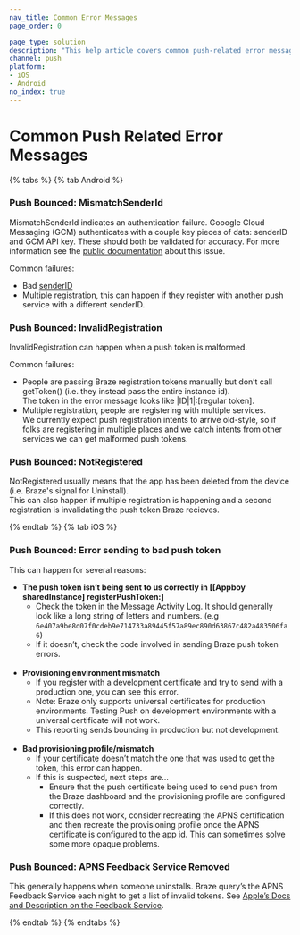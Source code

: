```yaml
---
nav_title: Common Error Messages
page_order: 0

page_type: solution
description: "This help article covers common push-related error messages for iOS and Android, and walks you through potential solutions."
channel: push
platform:
- iOS
- Android
no_index: true
---
```


# Common Push Related Error Messages

{% tabs %}
{% tab Android %} 
### Push Bounced: MismatchSenderId
MismatchSenderId indicates an authentication failure.  Gooogle Cloud Messaging (GCM) authenticates with a couple key pieces of data: senderID and GCM API key.  These should both be validated for accuracy. For more information see the [public documentation](https://developer.apple.com/library/archive/documentation/NetworkingInternet/Conceptual/RemoteNotificationsPG/CommunicatingwithAPNs.html) about this issue.

Common failures:
- Bad [senderID]({{site.baseurl}}/developer_guide/platform_integration_guides/android/push_notifications/integration/standard_integration/#step-1-enable-firebase)
- Multiple registration, this can happen if they register with another push service with a different senderID.

### Push Bounced: InvalidRegistration
InvalidRegistration can happen when a push token is malformed.  

Common failures:
- People are passing Braze registration tokens manually but don’t call getToken() (i.e. they instead pass the entire instance id). <br>The token in the error message looks like &#124;ID&#124;1&#124;:[regular token].  
- Multiple registration, people are registering with multiple services. <br>We currently expect push registration intents to arrive old-style, so if folks are registering in multiple places and we catch intents from other services we can get malformed push tokens.

### Push Bounced: NotRegistered
NotRegistered usually means that the app has been deleted from the device (i.e. Braze's signal for Uninstall).  
This can also happen if multiple registration is happening and a second registration is invalidating the push token Braze recieves.

{% endtab %}
{% tab iOS %}

### Push Bounced: Error sending to bad push token

This can happen for several reasons:
- __The push token isn’t being sent to us correctly in [[Appboy sharedInstance] registerPushToken:]__
	- Check the token in the Message Activity Log. It should generally look like a long string of letters and numbers. (e.g `6e407a9be8d07f0cdeb9e714733a89445f57a89ec890d63867c482a483506fa6`)
	- If it doesn’t, check the code involved in sending Braze push token errors.<br><br>
- __Provisioning environment mismatch__
	- If you register with a development certificate and try to send with a production one, you can see this error.  
	- Note:  Braze only supports universal certificates for production environments. Testing Push on development environments with a universal certificate will not work. 
	- This reporting sends bouncing in production but not development.<br><br>
- __Bad provisioning profile/mismatch__
	- If your certificate doesn’t match the one that was used to get the token, this error can happen.
	- If this is suspected, next steps are...
		- Ensure that the push certificate being used to send push from the Braze dashboard and the provisioning profile are configured correctly.
		- If this does not work, consider recreating the APNS certification and then recreate the provisioning profile once the APNS certificate is configured to the app id. This can sometimes solve some more opaque problems.

### Push Bounced: APNS Feedback Service Removed

This generally happens when someone uninstalls. Braze query’s the APNS Feedback Service each night to get a list of invalid tokens. See [Apple’s Docs and Description on the Feedback Service](https://developer.apple.com/library/archive/documentation/NetworkingInternet/Conceptual/RemoteNotificationsPG/CommunicatingwithAPNs.html).


{% endtab %}
{% endtabs %}

